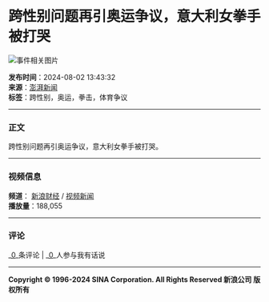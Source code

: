 # 跨性别问题再引奥运争议，意大利女拳手被打哭

![事件相关图片](https://n.sinaimg.cn/sinakd20241109ac/533/w480h853/20241109/27d8-c22fd8473e0dcfdfc76e9c2e7ad97eab.jpg)

**发布时间**：2024-08-02 13:43:32  
**来源**：[澎湃新闻](JavaScript:void\(\);)  
**标签**：跨性别，奥运，拳击，体育争议  

---

### 正文

跨性别问题再引奥运争议，意大利女拳手被打哭。

---

### 视频信息

**频道**： [新浪财经](http://finance.sina.com.cn) / [视频新闻](http://video.sina.com.cn/finance/)  
**播放量**：188,055  

---

### 评论

_[0](//comment5.news.sina.com.cn/comment/skin/default.html?channel=cj&newsid=comos-nchfrra1948376)_条评论 | _[0](//comment5.news.sina.com.cn/comment/skin/default.html?channel=cj&newsid=comos-nchfrra1948376)_人参与我有话说

---

**Copyright © 1996-2024 SINA Corporation. All Rights Reserved 新浪公司 版权所有**